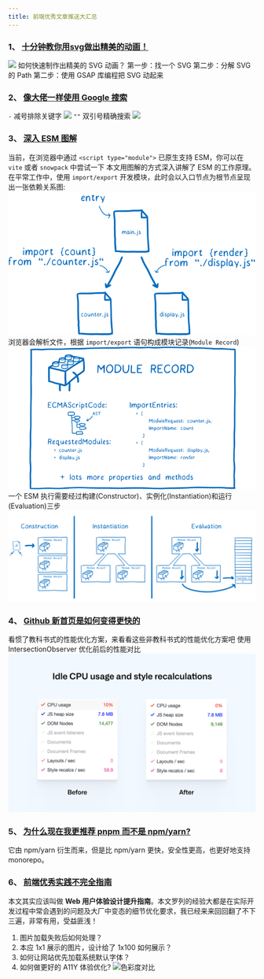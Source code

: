 ```yaml
---
title: 前端优秀文章推送大汇总
---
```



### **1、 [十分钟教你用svg做出精美的动画！](https://juejin.cn/post/6930412294149472269)**
![](./assets/gsap.gif)
如何快速制作出精美的 SVG 动画？
第一步：找一个 SVG
第二步：分解 SVG 的 Path
第二步：使用 GSAP 库编程把 SVG 动起来

### **2、 [像大佬一样使用 Google 搜索](https://dev.to/denicmarko/google-like-a-pro-5cf6)**
`-` 减号排除关键字
![](https://p3-juejin.byteimg.com/tos-cn-i-k3u1fbpfcp/be345d239a07458c852dad96ab53355a~tplv-k3u1fbpfcp-zoom-1.image)
`""` 双引号精确搜索
![](https://p3-juejin.byteimg.com/tos-cn-i-k3u1fbpfcp/04149ac687714dd388ebef55427ee0ef~tplv-k3u1fbpfcp-zoom-1.image)

### **3、 [深入 ESM 图解](https://hacks.mozilla.org/2018/03/es-modules-a-cartoon-deep-dive/)**
当前，在浏览器中通过 `<script type="module">` 已原生支持 ESM，你可以在 `vite` 或者 `snowpack` 中尝试一下
本文用图解的方式深入讲解了 ESM 的工作原理。
在平常工作中，使用 `import/export` 开发模块，此时会以入口节点为根节点呈现出一张依赖关系图:
![](./assets/esm-module-record.png)
浏览器会解析文件，根据 `import/export` 语句构成模块记录(`Module Record`)
![](./assets/esm-module-record-2.png)
一个 ESM 执行需要经过构建(Constructor)、实例化(Instantiation)和运行(Evaluation)三步
![](./assets/esm.png)

### **4、 [Github 新首页是如何变得更快的](https://github.blog/2021-01-29-making-githubs-new-homepage-fast-and-performant/)**
看惯了教科书式的性能优化方案，来看看这些非教科书式的性能优化方案吧
使用 IntersectionObserver 优化前后的性能对比
![Compare](./assets/github-compare.png)

### **5、 [为什么现在我更推荐 pnpm 而不是 npm/yarn?](https://juejin.cn/post/6932046455733485575)**
它由 npm/yarn 衍生而来，但是比 npm/yarn 更快，安全性更高，也更好地支持 monorepo。

### **6、 [前端优秀实践不完全指南](https://juejin.cn/post/6932647134944886797)**
本文其实应该叫做 **Web 用户体验设计提升指南**。本文罗列的经验大都是在实际开发过程中常会遇到的问题及大厂中变态的细节优化要求，我已经来来回回翻了不下三遍，非常有用，受益匪浅！
1. 图片加载失败后如何处理？
1. 本应 1x1 展示的图片，设计给了 1x100 如何展示？
1. 如何让网站优先加载系统默认字体？
1. 如何做更好的 A11Y 体验优化?
![色彩度对比](https://p3-juejin.byteimg.com/tos-cn-i-k3u1fbpfcp/f86c3e1740e047df9848c93a9d02f868~tplv-k3u1fbpfcp-zoom-1.image)

